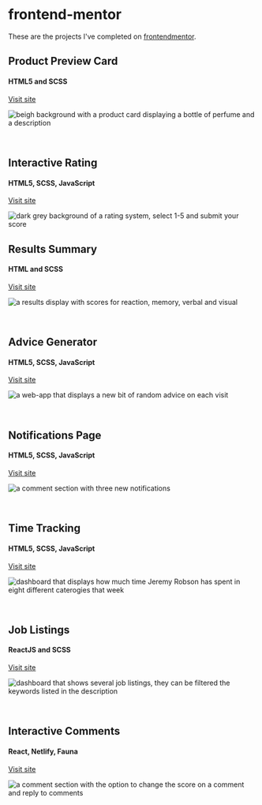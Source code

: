 # frontend-mentor

These are the projects I've completed on [frontendmentor](https://www.frontendmentor.io/).


## Product Preview Card
#### HTML5 and SCSS

[Visit site](https://achulslander-product-preview-card.netlify.app/)

![beigh background with a product card displaying a bottle of perfume and a description](./assets/product-preview-ss.png)

<br>

## Interactive Rating
#### HTML5, SCSS, JavaScript

[Visit site](https://achulslander-interactive-rating.netlify.app/)

![dark grey background of a rating system, select 1-5 and submit your score](./assets/ratings-ss.png)


## Results Summary
#### HTML and SCSS

[Visit site](https://achulslander-results-summary.netlify.app/)

![a results display with scores for reaction, memory, verbal and visual](./assets/weirdone-ss.png)

<br>

## Advice Generator
#### HTML5, SCSS, JavaScript

[Visit site](https://achulslander-advice-generator.netlify.app/)

![a web-app that displays a new bit of random advice on each visit](./assets/advice-gen-ss.png)

<br>

## Notifications Page
#### HTML5, SCSS, JavaScript

[Visit site](https://achulslander-notifications-page.netlify.app/)

![a comment section with three new notifications](./assets/notifications-ss.png)

<br>

## Time Tracking
#### HTML5, SCSS, JavaScript

[Visit site](https://achulslander-time-tracking.netlify.app/)

![dashboard that displays how much time Jeremy Robson has spent in eight different caterogies that week](./assets/time-tracking-ss.png)

<br>

## Job Listings
#### ReactJS and SCSS

[Visit site](https://achulslander-job-listings.netlify.app/)

![dashboard that shows several job listings, they can be filtered the keywords listed in the description](./assets/job-listings-ss.png)

<br>

## Interactive Comments
#### React, Netlify, Fauna

[Visit site](https://achulslander-interactive-comments.netlify.app/)

![a comment section with the option to change the score on a comment and reply to comments](./assets/comments-ss.png)

